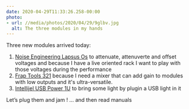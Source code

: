 ```yaml
---
date: 2020-04-29T11:33:26.258-00:00
photo:
- url: //media/photos/2020/04/29/9glbv.jpg
  alt: The three modules in my hands
---
```

Three new modules arrived today:
1. [Noise Engineering Lapsus Os](https://www.noiseengineering.us/shop/lapsus-os) to attenuate, attenuverte and offset voltages and because I have a live oriented rack I want to play with those voltages during the performance2. [Frap Tools 321](http://frap.tools/products/321/) because I need a mixer that can add gain to modules with low outputs and it's ultra-versatile.3. [Intellijel USB Power 1U](https://intellijel.com/shop/eurorack/1u/usb-power-1u/) to bring some light by plugin a USB light in it

Let’s plug them and jam ! ... and then read manuals
